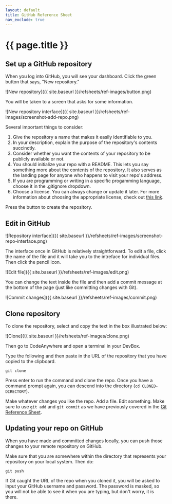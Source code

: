 ```yaml
---
layout: default
title: GitHub Reference Sheet
nav_exclude: true
---
```


# {{ page.title }}

## Set up a GitHub repository

When you log into GitHub, you will see your dashboard. 
Click the green button that says, "New repository."

![New repository]({{ site.baseurl }}/refsheets/ref-images/button.png)

You will be taken to a screen that asks for some information. 

![New repository interface]({{ site.baseurl }}/refsheets/ref-images/screenshot-add-repo.png)

Several important things to consider:

1. Give the repository a name that makes it easily identifiable to you.
2. In your description, explain the purpose of the repository's contents succinctly. 
3. Consider whether you want the contents of your repository to be publicly available or not. 
4. You should initialize your repo with a README. This lets you say something more about the contents of the repository. It also serves as the landing page for anyone who happens to visit your repo's address. 
5. If you are programming or writing in a specific progamming language, choose it in the .gitignore dropdown.
6. Choose a license. You can always change or update it later. For more information about choosing the appropriate license, check out [this link](http://choosealicense.com/). 

Press the button to create the repository. 

## Edit in GitHub

![Repository interface]({{ site.baseurl }}/refsheets/ref-images/screenshot-repo-interface.png)

The interface once in GitHub is relatively straightforward. 
To edit a file, click the name of the file and it will take you to the intreface for individual files. 
Then click the pencil icon. 

![Edit file]({{ site.baseurl }}/refsheets/ref-images/edit.png)

You can change the text inside the file and then add a commit message at the bottom of the page (just like committing changes with Git).

![Commit changes]({{ site.baseurl }}/refsheets/ref-images/commit.png)

## Clone repository

To clone the repository, select and copy the text in the box illustrated below: 

![Clone]({{ site.baseurl }}/refsheets/ref-images/clone.png)

Then go to CodeAnywhere and open a terminal in your DevBox. 

Type the following and then paste in the URL of the repository that you have copied to the clipboard. 

`git clone` 

Press enter to run the command and clone the repo. 
Once you have a command prompt again, you can descend into the directory (`cd CLONED-DIRECTORY`). 

Make whatever changes you like the repo. 
Add a file. 
Edit something. 
Make sure to use `git add` and `git commit` as we have previously covered in the [Git Reference Sheet](/refsheets/git-ref). 

## Updating your repo on GitHub

When you have made and committed changes locally, you can push those changes to your remote repository on GitHub. 

Make sure that you are somewhere within the directory that represents your repository on your local system. 
Then do: 

`git push`

If Git caught the URL of the repo when you cloned it, you will be asked to input your GitHub username and password. 
The password is masked, so you will not be able to see it when you are typing, but don't worry, it is there. 